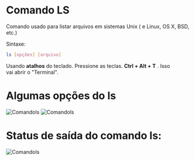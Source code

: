 # Comando LS

Comando usado para listar arquivos em sistemas Unix ( e Linux, OS X, BSD, etc.)

Sintaxe:

```bash
ls [opções] [arquivo]
```

Usando **atalhos** do teclado. Pressione as teclas. **Ctrl + Alt + T** . Isso vai abrir o "Terminal".

# Algumas opções do ls

![Comandols](../../img/comando-ls)
![Comandols](../../img/comando-ls2)

# Status de saída do comando ls:
![Comandols](../../img/status-saida)


